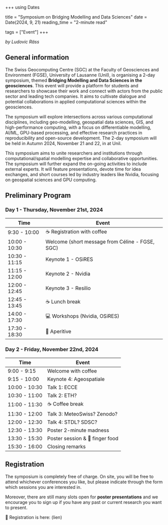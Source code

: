+++
using Dates

title = "Symposium on Bridging Modelling and Data Sciences"
date = Date(2024, 9, 21)
reading_time = "2-minute read"

tags = ["Event"]
+++

_by Ludovic Räss_


## General information

The Swiss Geocomputing Centre (SGC) at the Faculty of Geosciences and Environment (FGSE), University of Lausanne (Unil), is organising a 2-day symposium, themed **Bridging Modelling and Data Sciences in the geosciences**. This event will provide a platform for students and researchers to showcase their work and connect with actors from the public sector and leading tech companies. It aims to cultivate dialogue and potential collaborations in applied computational sciences within the geosciences.

The symposium will explore intersections across various computational disciplines, including geo-modelling, geospatial data sciences, GIS, and high-performance computing, with a focus on differentiable modelling, AI/ML, GPU-based processing, and effective research practices in reproducibility and open-source development. The 2-day symposium will be held in Autumn 2024, November 21 and 22, in at Unil.

This symposium aims to unite researchers and institutions through computational/spatial modelling expertise and collaborative opportunities. The symposium will further expand the on-going activities to include external experts. It will feature presentations, devote time for idea exchanges, and short courses led by industry leaders like Nvidia, focusing on geospatial sciences and GPU computing.


## Preliminary Program

### Day 1 - Thursday, November 21st, 2024

| **Time**         | **Event**                                                 |
| ---------------- | --------------------------------------------------------- |
| 9:30 - 10:00     | :coffee: Registration with coffee                         |
| 10:00 - 10:30    | Welcome (short message from Céline - FGSE, SGC)           |
| 10:30 - 11:15    | Keynote 1 - OSiRES                                        |
| 11:15 - 12:00    | Keynote 2 - Nvidia                                        |
| 12:00 - 12:45    | Keynote 3 - Resilio                                       |
| 12:45 - 13:45    | :coffee: Lunch break                                      |
| 14:00 - 17:30    | :computer: Workshops (Nvidia, OSiRES)                     |
| 17:30 - 18:30    | :beer: Aperitive                                          |


### Day 2 - Friday, November 22nd, 2024

| **Time**         | **Event**                                                 |
| ---------------- | --------------------------------------------------------- |
| 9:00 - 9:15      | Welcome with coffee                                       |
| 9:15 - 10:00     | Keynote 4: Ageospatiale                                   |
| 10:00 - 10:30    | Talk 1: ECCE                                              |
| 10:30 - 11:00    | Talk 2: ETH?                                              |
| 11:00 - 11:30    | :coffee: Coffee break                                     |
| 11:30 - 12:00    | Talk 3: MeteoSwiss? Zenodo?                               |
| 12:00 - 12:30    | Talk 4: STDL? SDSC?                                       |
| 12:30 - 13:30    | Poster 2-minute madness                                   |
| 13:30 - 15:30    | Poster session & :hamburger: finger food                  |
| 15:30 - 16:00    | Closing remarks                                           |


## Registration


The symposium is completely free of charge. On site, you will be free to attend whichever conferences 
you like, but please indicate through the form which sessions you are interested in.

Moreover, there are still many slots open for **poster presentations** and we encourage 
you to sign up if you have any past or current research you want to present.

:ledger: Registration is here: (lien)

